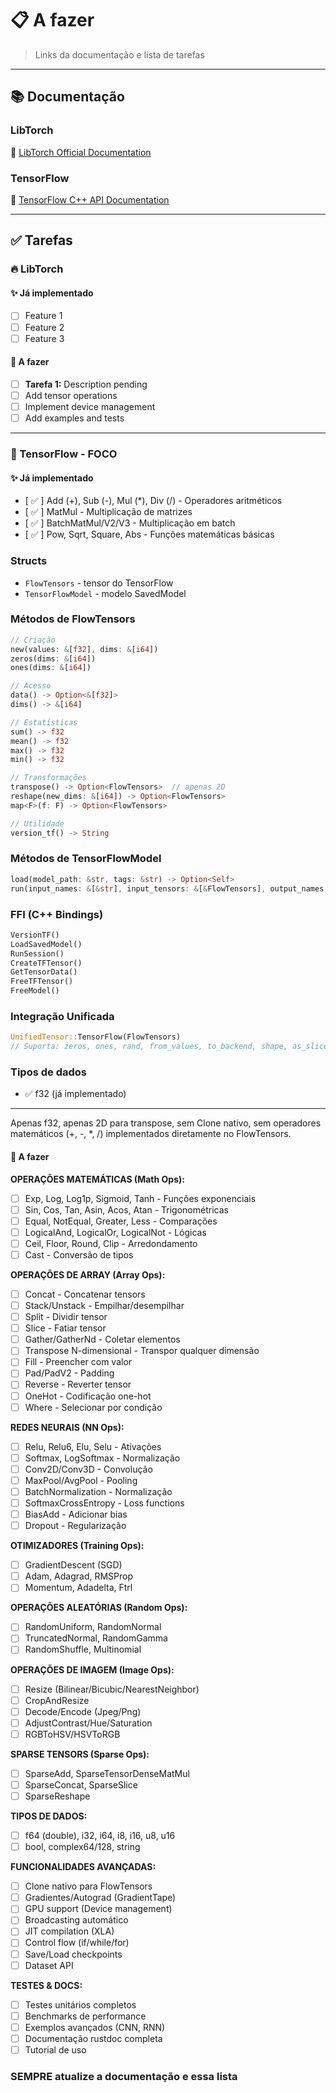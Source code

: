 # 📋 A fazer

> Links da documentação e lista de tarefas

---

## 📚 Documentação

### LibTorch

🔗 [LibTorch Official Documentation](https://pytorch.org/cppdocs/)

### TensorFlow

🔗 [TensorFlow C++ API Documentation](https://www.tensorflow.org/api_docs/cc)

---

## ✅ Tarefas

### 🔥 LibTorch

#### ✨ Já implementado

- [ ] Feature 1
- [ ] Feature 2
- [ ] Feature 3

#### 🚀 A fazer

- [ ] **Tarefa 1:** Description pending
- [ ] Add tensor operations
- [ ] Implement device management
- [ ] Add examples and tests

---

### 🌊 TensorFlow - FOCO

#### ✨ Já implementado

- [ ✅ ] Add (+), Sub (-), Mul (*), Div (/) - Operadores aritméticos
- [ ✅ ] MatMul - Multiplicação de matrizes
- [ ✅ ] BatchMatMul/V2/V3 - Multiplicação em batch
- [ ✅ ] Pow, Sqrt, Square, Abs - Funções matemáticas básicas

### **Structs**
- `FlowTensors` - tensor do TensorFlow
- `TensorFlowModel` - modelo SavedModel

### **Métodos de FlowTensors**
```rust
// Criação
new(values: &[f32], dims: &[i64])
zeros(dims: &[i64])
ones(dims: &[i64])

// Acesso
data() -> Option<&[f32]>
dims() -> &[i64]

// Estatísticas
sum() -> f32
mean() -> f32
max() -> f32
min() -> f32

// Transformações
transpose() -> Option<FlowTensors>  // apenas 2D
reshape(new_dims: &[i64]) -> Option<FlowTensors>
map<F>(f: F) -> Option<FlowTensors>

// Utilidade
version_tf() -> String
```

### **Métodos de TensorFlowModel**
```rust
load(model_path: &str, tags: &str) -> Option<Self>
run(input_names: &[&str], input_tensors: &[&FlowTensors], output_names: &[&str]) -> Option<Vec<FlowTensors>>
```

### **FFI (C++ Bindings)**
```rust
VersionTF()
LoadSavedModel()
RunSession()
CreateTFTensor()
GetTensorData()
FreeTFTensor()
FreeModel()
```

### **Integração Unificada**
```rust
UnifiedTensor::TensorFlow(FlowTensors)
// Suporta: zeros, ones, rand, from_values, to_backend, shape, as_slice, print
```
### **Tipos de dados**
- ✅ f32 (já implementado)
---

Apenas f32, apenas 2D para transpose, sem Clone nativo, sem operadores matemáticos (+, -, *, /) implementados diretamente no FlowTensors.

#### 🚀 A fazer

**OPERAÇÕES MATEMÁTICAS (Math Ops):**

- [ ] Exp, Log, Log1p, Sigmoid, Tanh - Funções exponenciais
- [ ] Sin, Cos, Tan, Asin, Acos, Atan - Trigonométricas
- [ ] Equal, NotEqual, Greater, Less - Comparações
- [ ] LogicalAnd, LogicalOr, LogicalNot - Lógicas
- [ ] Ceil, Floor, Round, Clip - Arredondamento
- [ ] Cast - Conversão de tipos

**OPERAÇÕES DE ARRAY (Array Ops):**
- [ ] Concat - Concatenar tensors
- [ ] Stack/Unstack - Empilhar/desempilhar
- [ ] Split - Dividir tensor
- [ ] Slice - Fatiar tensor
- [ ] Gather/GatherNd - Coletar elementos
- [ ] Transpose N-dimensional - Transpor qualquer dimensão
- [ ] Fill - Preencher com valor
- [ ] Pad/PadV2 - Padding
- [ ] Reverse - Reverter tensor
- [ ] OneHot - Codificação one-hot
- [ ] Where - Selecionar por condição

**REDES NEURAIS (NN Ops):**
- [ ] Relu, Relu6, Elu, Selu - Ativações
- [ ] Softmax, LogSoftmax - Normalização
- [ ] Conv2D/Conv3D - Convolução
- [ ] MaxPool/AvgPool - Pooling
- [ ] BatchNormalization - Normalização
- [ ] SoftmaxCrossEntropy - Loss functions
- [ ] BiasAdd - Adicionar bias
- [ ] Dropout - Regularização

**OTIMIZADORES (Training Ops):**
- [ ] GradientDescent (SGD)
- [ ] Adam, Adagrad, RMSProp
- [ ] Momentum, Adadelta, Ftrl

**OPERAÇÕES ALEATÓRIAS (Random Ops):**
- [ ] RandomUniform, RandomNormal
- [ ] TruncatedNormal, RandomGamma
- [ ] RandomShuffle, Multinomial

**OPERAÇÕES DE IMAGEM (Image Ops):**
- [ ] Resize (Bilinear/Bicubic/NearestNeighbor)
- [ ] CropAndResize
- [ ] Decode/Encode (Jpeg/Png)
- [ ] AdjustContrast/Hue/Saturation
- [ ] RGBToHSV/HSVToRGB

**SPARSE TENSORS (Sparse Ops):**
- [ ] SparseAdd, SparseTensorDenseMatMul
- [ ] SparseConcat, SparseSlice
- [ ] SparseReshape

**TIPOS DE DADOS:**
- [ ] f64 (double), i32, i64, i8, i16, u8, u16
- [ ] bool, complex64/128, string

**FUNCIONALIDADES AVANÇADAS:**
- [ ] Clone nativo para FlowTensors
- [ ] Gradientes/Autograd (GradientTape)
- [ ] GPU support (Device management)
- [ ] Broadcasting automático
- [ ] JIT compilation (XLA)
- [ ] Control flow (if/while/for)
- [ ] Save/Load checkpoints
- [ ] Dataset API

**TESTES & DOCS:**
- [ ] Testes unitários completos
- [ ] Benchmarks de performance
- [ ] Exemplos avançados (CNN, RNN)
- [ ] Documentação rustdoc completa
- [ ] Tutorial de uso

### **SEMPRE** atualize a documentação e essa lista

